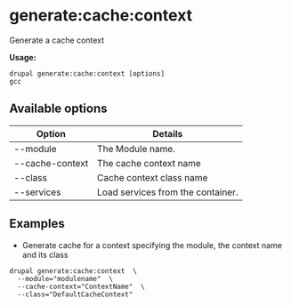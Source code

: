 # generate:cache:context
Generate a cache context

**Usage:**
```
drupal generate:cache:context [options]
gcc
```

## Available options
Option | Details
-------|-------------
--module | The Module name.
--cache-context | The cache context name
--class | Cache context class name
--services | Load services from the container.

## Examples
* Generate cache for a context specifying the module, the context name and its class
```
drupal generate:cache:context  \
  --module="modulename"  \
  --cache-context="ContextName"  \
  --class="DefaultCacheContext"
```
